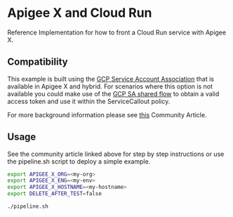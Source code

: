 # Apigee X and Cloud Run

Reference Implementation for how to front a Cloud Run service with Apigee X.

## Compatibility

This example is built using the [GCP Service Account Association](https://cloud.google.com/apigee/docs/api-platform/security/google-auth/overview)
that is available in Apigee X and hybrid. For scenarios where this option is not
available you could make use of the [GCP SA shared flow](../gcp-sa-auth-shared-flow)
to obtain a valid access token and use it within the ServiceCallout policy.

For more background information please see [this](https://www.googlecloudcommunity.com/gc/Cloud-Product-Articles/Hosted-Targets-vs-Google-Cloud-Run/ta-p/76040)
Community Article.

## Usage

See the community article linked above for step by step instructions
or use the pipeline.sh script to deploy a simple example.

```sh
export APIGEE_X_ORG=<my-org>
export APIGEE_X_ENG=<my-env>
export APIGEE_X_HOSTNAME=<my-hostname>
export DELETE_AFTER_TEST=false

./pipeline.sh
```
